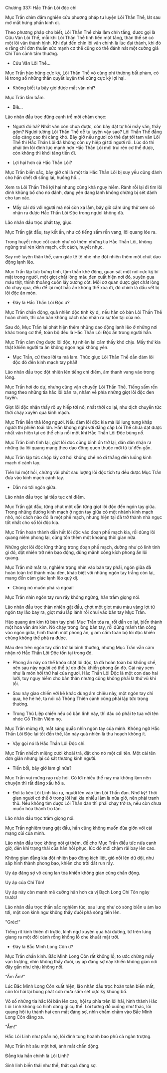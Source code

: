 




Chương 337: Hắc Thần Lôi độc chỉ


Mục Trần chìm đắm nghiên cứu phương pháp tu luyện Lôi Thần Thể, lát sau mở mắt hưng phấn kinh dị.

Theo phương pháp cho biết, Lôi Thần Thể chia làm chín tầng, đươc gọi là Cửu Văn Lôi Thể, mỗi khi Lôi Thần Thể tinh tiến một tầng, thân thể sẽ có một lôi văn thành hình. Khi đạt đến chín lôi văn chính là lúc đại thành, khi đó e rằng chỉ đơn thuần sức mạnh cơ thể cũng có thể đánh nát một cường giả Chí Tôn cảnh tầm thường.

- Cửu Văn Lôi Thể...

Mục Trần hào hứng cực kỳ, Lôi Thần Thể vô cùng phi thường bất phàm, có lẽ trong số những thần quyết luyện thể cũng cực kỳ lợi hại.

- Không biết ta bây giờ được mất văn nhỉ?

Mục Trần lẩm bẩm.

- Blè...

Lão nhân đầu trọc đứng cạnh trề môi châm chọc:

- Ngươi đó hả? Nhất văn còn chưa được, còn bày đặt tự hỏi mấy văn, thấy gớm? Ngươi tưởng Lôi Thần Thể dễ tu luyện vậy sao? Lôi Thần Thể đẳng cấp càng cao thì càng khó. Bây giờ nếu ngươi có thể đạt tới tam văn Lôi Thể thì Hắc Thần Lôi đã không còn uy hiếp gì tới ngươi rồi. Lúc đó thì phải tìm lôi đình lực mạnh hơn Hắc Thần Lôi mới trui rèn cơ thể được, còn không thì khỏi tăng tiến đi.

- Lợi hại hơn cả Hắc Thần Lôi?

Mục Trần biến sắc, bây giờ chỉ là một tia Hắc Thần Lôi bị suy yếu cũng đánh cho hắn chết đi sống lại, huống hồ...

Xem ra Lôi Thần Thể lợi hại nhưng cũng khá nguy hiểm. Rảnh rỗi lại đi tìm lôi đình khủng bố cho nó đánh, đang yên đang lành không chừng bị sét đánh cho tan xác.

- Mấy cái đó với ngươi mà nói còn xa lắm, bây giờ cảm ứng thử xem có nhận ra được Hắc Thần Lôi Độc trong người không đã.

Lão nhân đầu trọc phất tay, giục.

Mục Trần gật đầu, tay kết ấn, như có tiếng sấm rền vang, lôi quang lóe ra.

Trong huyết nhục cốt cách như có thêm những tia Hắc Thần Lôi, không ngừng trui rèn kinh mạch, cốt cách, huyết nhục.

Say mê luyện thân thể, cảm giác tê tê nhè nhẹ đột nhiên thêm một chút dao động lạnh lẽo.

Mục Trần lập tức bừng tỉnh, tâm thần khẽ động, quan sát một nơi cực kỳ bí mật trong người, một giọt chất lỏng màu đen xuất hiện nơi đó, xuyên qua máu thịt, thỉnh thoảng cuốn lấy xương cốt. Mỗi cơ quan được giọt chất lỏng đó chạy qua, đều để lại một hắc ấn không thể xóa đi, đó chính là dấu vết bị lôi độc ăn mòn.

- Đây là Hắc Thần Lôi Độc ư?

Mục Trần chấn động, quả nhiên độc tính kỳ dị, nếu hắn có bản Lôi Thần Thể hoàn chỉnh, thì căn bản không cách nào nhận ra sự tồn tại của nó.

Sau đó, Mục Trần lại phát hiện thêm những dao động lạnh lẽo ở những nơi khác trong cơ thể, toàn bộ đều là Hắc Thần Lôi Độc ẩn trong người hắn.

Mục Trần cảm ứng được lôi độc, tự nhiên lại cảm thấy khó chịu. Mấy thứ kia thật khiến người ta ăn không ngon ngủ không yên.

- Mục Trần, cứ theo lời ta mà làm. Thúc giục Lôi Thần Thể dẫn đám lôi độc đó đến kinh mạch tay phải!

Lão nhân đầu trọc đột nhiên lên tiếng chỉ điểm, âm thanh vang vào trong lòng.

Mục Trần hơi do dự, nhưng cũng vận chuyển Lôi Thần Thể. Tiếng sấm rền mang theo những tia hắc lôi bắn ra, nhằm về phía những giọt lôi độc đen tuyền.

Giọt lôi độc nhận thấy rõ uy hiếp tới nó, nhất thời co lại, như dịch chuyển tức thời chạy xuyên qua kinh mạch.

Mục Trần liền thả lỏng người. Nếu đám lôi độc kia mà lủi lung tung khắp người thì phiền toái lớn. Hắn không nghĩ với đẳng cấp Lôi Thể chưa đạt được nhất văn hiện tại có thể chịu nổi một khi Hắc Thần Lôi Độc bùng nổ.

Mục Trần bình tĩnh lại, giọt lôi độc cũng bình ổn trở lại, dần dần nhận ra những tia lôi quang mang theo dao động quen thuộc mới từ từ đến gần.

Mục Trần lập tức chộp lấy cơ hội khống chế nó đi thẳng đến luồng kinh mạch ở cánh tay.

Tiến lui một hồi, chừng vài phút sau lượng lôi độc tích tụ đều được Mục Trần đưa vào kinh mạch cánh tay.

- Dẫn nó tới ngón giữa.

Lão nhân đầu trọc lại tiếp tục chỉ điểm.

Mục Trần gật đầu, từng chút một dẫn từng giọt lôi độc đến ngón tay giữa. Trong những đường kinh mạch ở ngón tay giữa có một nhánh kinh mạch nhỏ, nói cách nào đó là một phế mạch, nhưng hiện tại đã trở thành nhà ngục tốt nhất cho số lôi độc kia.

Mục Trần hoàn thành dẫn hết lôi độc vào đoạn phế mạch kia, rồi dùng lôi quang niêm phong lại, cũng tốn thêm một khoảng thời gian nữa.

Những giọt lôi độc lững thững trong đoạn phế mạch, dường như có linh tính gì đó, đột nhiên trở nên bạo động, dũng mãnh công kích phong ấn lôi quang.

Mục Trần mở mắt ra, nghiêm trọng nhìn vào bàn tay phải, ngón giữa đã hoàn toàn trở thành màu đen, khác biệt với những ngón tay trắng còn lại, mang đến cảm giác lạnh lẽo quỷ dị.

- Chúng nó muốn phá ra ngoài!

Mục Trần nhìn ngón tay run rẩy không ngừng, hắn trầm giọng nói.

Lão nhân đầu trọc thản nhiên gật đầu, chợt một giọt máu màu vàng lợt từ ngón tay lão bay ra, giọt máu lấp lánh rồi chui vào bàn tay Mục Trần.

Hào quang ám kim từ bàn tay phải Mục Trần tỏa ra, rồi dần co lại, biến thành một hoa văn ám kim. Nó chạy trong lòng bàn tay, rồi dũng mãnh tấn công vào ngón giữa, hình thành một phong ấn, giam cầm toàn bộ lôi độc khiến chúng không thể phá ra được.

Màu đen trên ngón tay dần trở lại bình thường, nhưng Mục Trần vẫn cảm nhận rõ Hắc Thần Lôi Độc tồn tại trong đó.

- Phong ấn này có thể khóa chặt lôi độc, ta đã hoàn toàn bỏ khống chế, nên sau này ngươi có thể tự do điều khiển phong ấn đó. Cái này xem như là món hời thứ hai của ngươi, Hắc Thần Lôi Độc là một con dao hai lưỡi, tuy nguy hiểm cho bản thân nhưng cũng không phải là thứ vũ khí tồi.

- Sau này giao chiến với kẻ khác dùng ám chiêu này, một ngón tay chỉ qua, hé hé hé, ta nói cả Thông Thiên cảnh cũng phải lập tức trọng thương.

- Trong Thú Liệp chiến nếu có bản lĩnh này, thì đâu có phải te tua với tên nhóc Cổ Thiên Viêm nọ.

Mục Trần mừng rỡ, mắt sáng quắc nhìn ngón tay của mình. Không ngờ Hắc Thần Lôi Độc lại tốt đến thế, lần này quả nhiên là thu hoạch không ít.

- Vậy gọi nó là Hắc Thần Lôi Độc chỉ.

Mục Trần nhếch miệng cười khoái trá, đặt cho nó một cái tên. Một cái tên đơn giản nhưng lại có sát thương kinh người.

- Tiền bối, bây giờ làm gì nữa?

Mục Trần vui mừng rạo rực hỏi. Có lời nhiều thế này mà không làm nên chuyện thì rất đáng xấu hổ a.

- Đợi ta kéo Lôi Linh kia ra, ngươi lẻn vào tìm Lôi Thần đan. Nhớ kỹ! Thời gian ngươi có thể ở trong lôi hải kia nhiều lắm là nửa giờ, nên phải tranh thủ. Nếu không tìm được Lôi Thần đan thì phải chạy trở ra, nếu còn chưa muốn hóa thành tro tàn.

Lão nhân đầu trọc trầm giọng nói.

Mục Trần nghiêm trang gật đầu, hắn cũng không muốn đùa giỡn với cái mạng cùi của mình.

Lão nhân đầu trọc không nói gì thêm, để cho Mục Trần điều tức nửa canh giờ, đến khi trạng thái của hắn hồi phục, lúc đó mới chậm rãi bay lên cao.

Không gian đằng kia đột nhiên bạo động kịch liệt, gió nổi lên dữ dội, như sắp hình thành phong bạo, khiến cho trời đất run rẩy.

Uy áp đáng sợ vô cùng lan tỏa khiến không gian cũng chấn động.

Uy áp của Chí Tôn!

Uy áp này còn mạnh mẽ cường hãn hơn cả vị Bạch Long Chí Tôn ngày trước!

Lão nhân đầu trọc thần sắc nghiêm túc, sau lưng như có sóng biển u ám lao tới, một con kình ngư không thấy đuôi phá sóng tiến lên.

"Gréc!"

Tiếng rít kinh thiên đi trước, kình ngư xuyên qua hải dương, từ trên lưng giang ra một đôi cánh rồng khổng lồ che khuất mặt trời.

- Đây là Bắc Minh Long Côn ư?

Mục Trần chấn kinh. Bắc Minh Long Côn rất khổng lồ, to ước chừng mấy vạn trượng, nhìn không thấy đuôi, uy áp đáng sợ này khiến không gian nơi đây gần như chịu không nổi.

"Ầm Ầm!"

Lúc Bắc Minh Long Côn xuất hiện, lão nhân đầu trọc hoàn toàn biến mất, còn lôi hải lại bùng phát cơn mưa sấm sét cực kỳ khủng bố.

Vô số những tia hắc lôi bắn lên cao, hội tụ phía trên lôi hải, hình thành Hắc Lôi Linh không có hình dáng gì cụ thể. Lôi tương đổ xuống như thác, lôi quang hội tụ thành hai con mắt đáng sợ, nhìn chằm chằm vào Bắc Minh Long Côn đằng xa.

"Ầm!"

Hắc Lôi Linh như phẫn nộ, lôi đình tung hoành bao phủ cả ngàn trượng.

Mục Trần hít sâu một hơi, ánh mắt chấn động.

Đằng kia hẳn chính là Lôi Linh?

Sinh linh biến thái như thế, thật quá đáng sợ.





